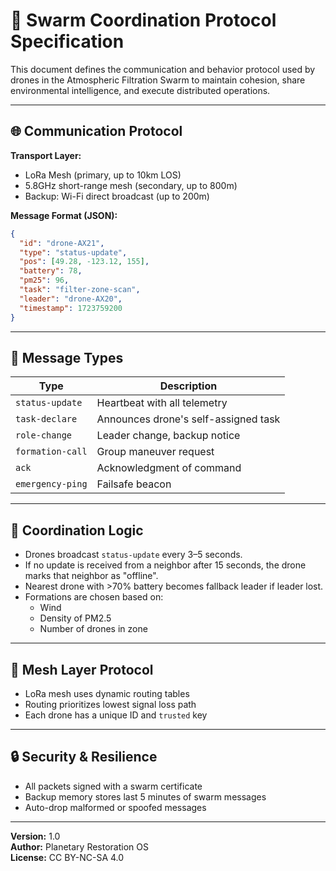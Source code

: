 # 📡 Swarm Coordination Protocol Specification

This document defines the communication and behavior protocol used by drones in the Atmospheric Filtration Swarm to maintain cohesion, share environmental intelligence, and execute distributed operations.

---

## 🌐 Communication Protocol

**Transport Layer:**  
- LoRa Mesh (primary, up to 10km LOS)
- 5.8GHz short-range mesh (secondary, up to 800m)
- Backup: Wi-Fi direct broadcast (up to 200m)

**Message Format (JSON):**

```json
{
  "id": "drone-AX21",
  "type": "status-update",
  "pos": [49.28, -123.12, 155],
  "battery": 78,
  "pm25": 96,
  "task": "filter-zone-scan",
  "leader": "drone-AX20",
  "timestamp": 1723759200
}
```

---

## 🤝 Message Types

| Type               | Description                          |
|--------------------|--------------------------------------|
| `status-update`    | Heartbeat with all telemetry         |
| `task-declare`     | Announces drone's self-assigned task |
| `role-change`      | Leader change, backup notice         |
| `formation-call`   | Group maneuver request               |
| `ack`              | Acknowledgment of command            |
| `emergency-ping`   | Failsafe beacon                      |

---

## 🧠 Coordination Logic

- Drones broadcast `status-update` every 3–5 seconds.
- If no update is received from a neighbor after 15 seconds, the drone marks that neighbor as "offline".
- Nearest drone with >70% battery becomes fallback leader if leader lost.
- Formations are chosen based on:
  - Wind
  - Density of PM2.5
  - Number of drones in zone

---

## 🧬 Mesh Layer Protocol

- LoRa mesh uses dynamic routing tables
- Routing prioritizes lowest signal loss path
- Each drone has a unique ID and `trusted` key

---

## 🔒 Security & Resilience

- All packets signed with a swarm certificate
- Backup memory stores last 5 minutes of swarm messages
- Auto-drop malformed or spoofed messages

---

**Version:** 1.0  
**Author:** Planetary Restoration OS  
**License:** CC BY-NC-SA 4.0  
